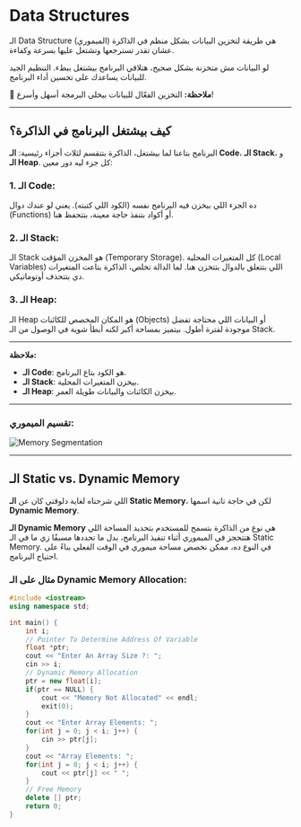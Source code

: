 # Data Structures

الـ Data Structure هي طريقة لتخزين البيانات بشكل منظم في الذاكرة (الميموري) عشان تقدر تسترجعها وتشتغل عليها بسرعة وكفاءة.

لو البيانات مش متخزنة بشكل صحيح، هتلاقي البرنامج بيشتغل ببطء. التنظيم الجيد للبيانات يساعدك على تحسين أداء البرنامج.

🌟 **ملاحظة:** التخزين الفعّال للبيانات بيخلي البرمجة أسهل وأسرع!

---

## كيف بيشتغل البرنامج في الذاكرة؟

البرنامج بتاعنا لما بيشتغل، الذاكرة بتتقسم لثلاث أجزاء رئيسية: **الـ Code**، **الـ Stack**، و **الـ Heap**. كل جزء ليه دور معين:

### 1. **الـ Code**:
ده الجزء اللي بيخزن فيه البرنامج نفسه (الكود اللي كتبته). يعني لو عندك دوال (Functions) أو أكواد بتنفذ حاجة معينة، بتتحفظ هنا.

### 2. **الـ Stack**:
الـ Stack هو المخزن المؤقت (Temporary Storage). كل المتغيرات المحلية (Local Variables) اللي بتتعلق بالدوال بتتخزن هنا. لما الدالة تخلص، الذاكرة بتاعت المتغيرات دي بتتحذف أوتوماتيكي.

### 3. **الـ Heap**:
الـ Heap هو المكان المخصص للكائنات (Objects) أو البيانات اللي محتاجة تفضل موجودة لفترة أطول. بيتميز بمساحة أكبر لكنه أبطأ شوية في الوصول من الـ Stack.

---

**ملاحظة:** 
- **الـ Code**: هو الكود بتاع البرنامج.
- **الـ Stack**: بيخزن المتغيرات المحلية.
- **الـ Heap**: بيخزن الكائنات والبيانات طويلة العمر.

---

### تقسيم الميموري:
![Memory Segmentation](https://www.simplilearn.com/ice9/free_resources_article_thumb/Memory_Segmentation.png)

---

## الـ Static vs. Dynamic Memory

اللي شرحناه لغاية دلوقتي كان عن **الـ Static Memory**، لكن في حاجة تانية اسمها **Dynamic Memory**.

**الـ Dynamic Memory** هي نوع من الذاكرة بتسمح للمستخدم بتحديد المساحة اللي هتتحجز في الميموري أثناء تنفيذ البرنامج، بدل ما تحددها مسبقًا زي ما في الـ Static Memory. في النوع ده، ممكن نخصص مساحة ميموري في الوقت الفعلي بناءً على احتياج البرنامج.

### مثال على الـ Dynamic Memory Allocation:

```cpp
#include <iostream>
using namespace std;

int main() {
    int i;
    // Pointer To Determine Address Of Variable
    float *ptr;
    cout << "Enter An Array Size ?: ";
    cin >> i;
    // Dynamic Memory Allocation
    ptr = new float[i];
    if(ptr == NULL) {
        cout << "Memory Not Allocated" << endl;
        exit(0);
    }
    cout << "Enter Array Elements: ";
    for(int j = 0; j < i; j++) {
        cin >> ptr[j];
    }
    cout << "Array Elements: ";
    for(int j = 0; j < i; j++) {
        cout << ptr[j] << " ";
    }
    // Free Memory  
    delete [] ptr;
    return 0;
}
